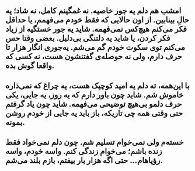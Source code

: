 
امشب هم دلم یه جور خاصیه. نه غمگینم کامل، نه شاد؛ یه حالِ بینابین. از اون حالایی که فقط خودم می‌فهمم، یا حداقل فکر می‌کنم هیچ‌کس نمی‌فهمه. شاید یه جور خستگیه از زیاد فکر کردن، یا شاید یه دلتنگی بی‌دلیل. بعضی وقتا حس می‌کنم توی سکوت خودم گم می‌شم. یه‌جوری انگار هزار تا حرف دارم، ولی نه حوصله‌ی گفتنشون هست، نه کسی که واقعا گوش بده.
---

با این‌همه، ته دلم یه امید کوچیک هست، یه چراغ که نمی‌ذاره خاموش شم. شاید چون باور دارم که یه روز، یه جایی، یکی حرف دلمو بی‌هیچ توضیحی می‌فهمه. شاید چون یاد گرفتم حتی وقتی همه چی تاریکه، باز باید یه جایی از خودم روشن بمونه.
---

خسته‌م ولی نمی‌خوام تسلیم شم. چون دلم نمی‌خواد فقط زنده باشم؛ می‌خوام زندگی کنم. واسه خودم، واسه رؤیاهام... حتی اگه هزار بار بیفتم، بازم بلند می‌شم.
---
